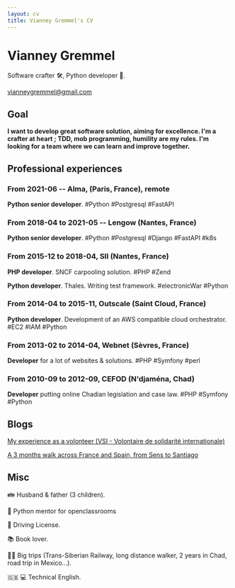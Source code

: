 ```yaml
---
layout: cv
title: Vianney Gremmel's CV
---
```

# Vianney Gremmel
Software crafter 🛠️, Python developer 🐍.

<div id="webaddress">
<a href="vianneygremmel@gmail.com">vianneygremmel@gmail.com</a>
</div>

## Goal

**I want to develop great software solution, aiming for excellence. I'm a crafter at heart ; TDD, mob programming, humility are my rules. I'm looking for a team where we can learn and improve together.**

## Professional experiences

### From 2021-06 -- Alma, (Paris, France), remote

**Python senior developer**. #Python #Postgresql #FastAPI

### From 2018-04 to 2021-05 -- Lengow (Nantes, France)

**Python senior developer**. #Python #Postgresql #Django #FastAPI #k8s

### From 2015-12 to 2018-04, SII (Nantes, France)

**PHP developer**. SNCF carpooling solution. #PHP #Zend

**Python developer**. Thales. Writing test framework. #electronicWar #Python

### From 2014-04 to 2015-11, Outscale (Saint Cloud, France)

**Python developer**. Development of an AWS compatible cloud orchestrator. #EC2 #IAM #Python

### From 2013-02 to 2014-04, Webnet (Sèvres, France)

**Developer** for a lot of websites & solutions. #PHP #Symfony #perl

### From 2010-09 to 2012-09, CEFOD (N'djaména, Chad)

**Developer** putting online Chadian legislation and case law. #PHP #Symfony #Python



## Blogs

[My experience as a volonteer (VSI - Volontaire de solidarité internationale)](https://lacatiche.wordpress.com/)

[A 3 months walk across France and Spain, from Sens to Santiago](https://lacatiche2.wordpress.com/)


## Misc


👪 Husband & father (3 children).

🐍 Python mentor for openclassrooms

🚗 Driving License.

📚 Book lover.

🚶‍♂️ Big trips (Trans-Siberian Railway, long distance walker, 2 years in Chad, road trip in Mexico...).

🇬🇧 💻 Technical English. 

<!-- ### Footer

Last updated: Feb 2022 -->


